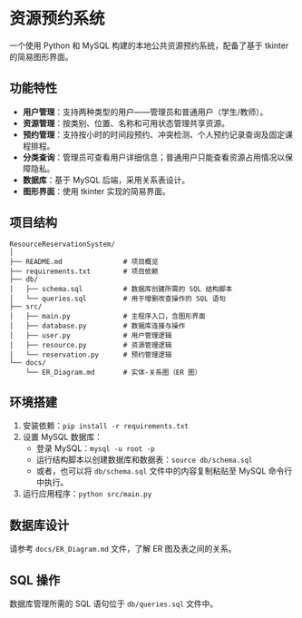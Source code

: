 # 资源预约系统

一个使用 Python 和 MySQL 构建的本地公共资源预约系统，配备了基于 tkinter 的简易图形界面。

## 功能特性

- **用户管理**：支持两种类型的用户——管理员和普通用户（学生/教师）。
- **资源管理**：按类别、位置、名称和可用状态管理共享资源。
- **预约管理**：支持按小时的时间段预约、冲突检测、个人预约记录查询及固定课程排程。
- **分类查询**：管理员可查看用户详细信息；普通用户只能查看资源占用情况以保障隐私。
- **数据库**：基于 MySQL 后端，采用关系表设计。
- **图形界面**：使用 tkinter 实现的简易界面。

## 项目结构

```
ResourceReservationSystem/
│
├── README.md               # 项目概览
├── requirements.txt        # 项目依赖
├── db/
│   ├── schema.sql          # 数据库创建所需的 SQL 结构脚本
│   └── queries.sql         # 用于增删改查操作的 SQL 语句
├── src/
│   ├── main.py             # 主程序入口，含图形界面
│   ├── database.py         # 数据库连接与操作
│   ├── user.py             # 用户管理逻辑
│   ├── resource.py         # 资源管理逻辑
│   └── reservation.py      # 预约管理逻辑
└── docs/
    └── ER_Diagram.md       # 实体-关系图（ER 图）
```

## 环境搭建

1. 安装依赖：`pip install -r requirements.txt`
2. 设置 MySQL 数据库：
   - 登录 MySQL：`mysql -u root -p`
   - 运行结构脚本以创建数据库和数据表：`source db/schema.sql`
   - 或者，也可以将 `db/schema.sql` 文件中的内容复制粘贴至 MySQL 命令行中执行。
3. 运行应用程序：`python src/main.py`

## 数据库设计

请参考 `docs/ER_Diagram.md` 文件，了解 ER 图及表之间的关系。

## SQL 操作

数据库管理所需的 SQL 语句位于 `db/queries.sql` 文件中。
